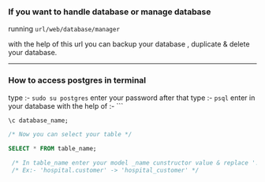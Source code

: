 ### If you want to handle database or manage database

running `url/web/database/manager`

with the help of this url you can backup your database , duplicate & delete your database.

---

### How to access postgres in terminal

type :- `sudo su postgres`
enter your password 
after that type :- `psql`
enter in your database with the help of :- ```
```sql
\c database_name;

/* Now you can select your table */

SELECT * FROM table_name;

 /* In table_name enter your model _name cunstructor value & replace '.' with '_' */
 /* Ex:- 'hospital.customer' -> 'hospital_customer' */ 
```

